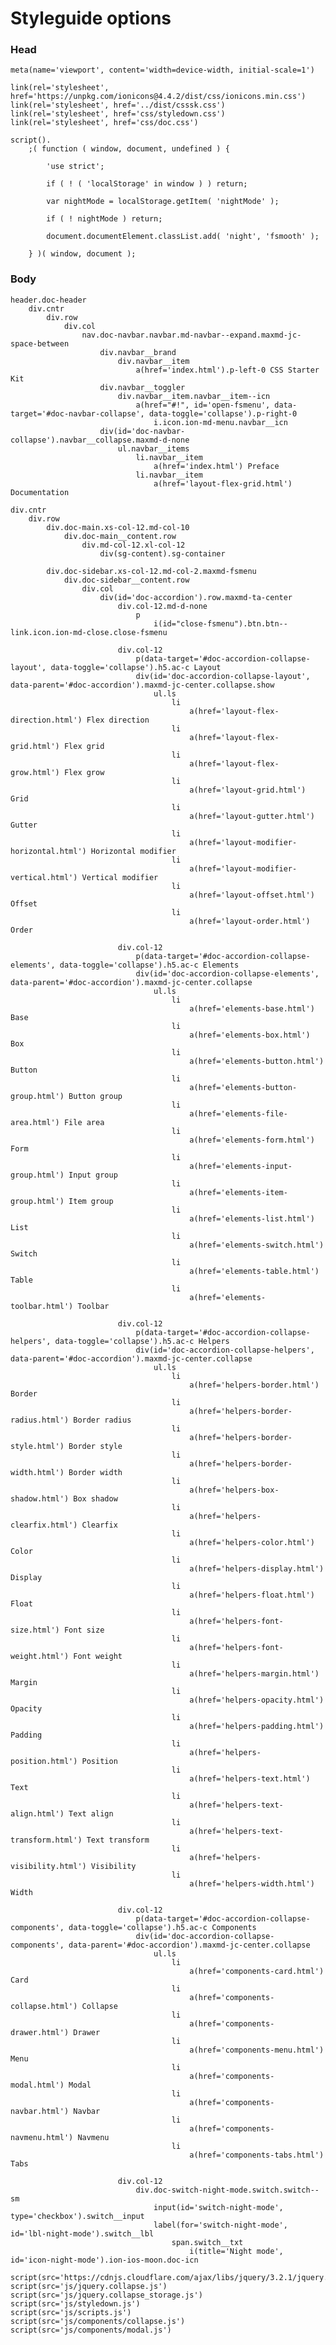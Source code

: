 # Styleguide options

### Head

	meta(name='viewport', content='width=device-width, initial-scale=1')

	link(rel='stylesheet', href='https://unpkg.com/ionicons@4.4.2/dist/css/ionicons.min.css')
	link(rel='stylesheet', href='../dist/csssk.css')
	link(rel='stylesheet', href='css/styledown.css')
	link(rel='stylesheet', href='css/doc.css')

	script().
		;( function ( window, document, undefined ) {

			'use strict';

			if ( ! ( 'localStorage' in window ) ) return;

			var nightMode = localStorage.getItem( 'nightMode' );

			if ( ! nightMode ) return;

			document.documentElement.classList.add( 'night', 'fsmooth' );

		} )( window, document );

### Body

	header.doc-header
		div.cntr
			div.row
				div.col
					nav.doc-navbar.navbar.md-navbar--expand.maxmd-jc-space-between
						div.navbar__brand
							div.navbar__item
								a(href='index.html').p-left-0 CSS Starter Kit
						div.navbar__toggler
							div.navbar__item.navbar__item--icn
								a(href="#!", id='open-fsmenu', data-target='#doc-navbar-collapse', data-toggle='collapse').p-right-0
									i.icon.ion-md-menu.navbar__icn
						div(id='doc-navbar-collapse').navbar__collapse.maxmd-d-none
							ul.navbar__items
								li.navbar__item
									a(href='index.html') Preface
								li.navbar__item
									a(href='layout-flex-grid.html') Documentation

	div.cntr
		div.row
			div.doc-main.xs-col-12.md-col-10
				div.doc-main__content.row
					div.md-col-12.xl-col-12
						div(sg-content).sg-container

			div.doc-sidebar.xs-col-12.md-col-2.maxmd-fsmenu
				div.doc-sidebar__content.row
					div.col
						div(id='doc-accordion').row.maxmd-ta-center
							div.col-12.md-d-none
								p
									i(id="close-fsmenu").btn.btn--link.icon.ion-md-close.close-fsmenu

							div.col-12
								p(data-target='#doc-accordion-collapse-layout', data-toggle='collapse').h5.ac-c Layout
								div(id='doc-accordion-collapse-layout', data-parent='#doc-accordion').maxmd-jc-center.collapse.show
									ul.ls
										li
											a(href='layout-flex-direction.html') Flex direction
										li
											a(href='layout-flex-grid.html') Flex grid
										li
											a(href='layout-flex-grow.html') Flex grow
										li
											a(href='layout-grid.html') Grid
										li
											a(href='layout-gutter.html') Gutter
										li
											a(href='layout-modifier-horizontal.html') Horizontal modifier
										li
											a(href='layout-modifier-vertical.html') Vertical modifier
										li
											a(href='layout-offset.html') Offset
										li
											a(href='layout-order.html') Order

							div.col-12
								p(data-target='#doc-accordion-collapse-elements', data-toggle='collapse').h5.ac-c Elements
								div(id='doc-accordion-collapse-elements', data-parent='#doc-accordion').maxmd-jc-center.collapse
									ul.ls
										li
											a(href='elements-base.html') Base
										li
											a(href='elements-box.html') Box
										li
											a(href='elements-button.html') Button
										li
											a(href='elements-button-group.html') Button group
										li
											a(href='elements-file-area.html') File area
										li
											a(href='elements-form.html') Form
										li
											a(href='elements-input-group.html') Input group
										li
											a(href='elements-item-group.html') Item group
										li
											a(href='elements-list.html') List
										li
											a(href='elements-switch.html') Switch
										li
											a(href='elements-table.html') Table
										li
											a(href='elements-toolbar.html') Toolbar

							div.col-12
								p(data-target='#doc-accordion-collapse-helpers', data-toggle='collapse').h5.ac-c Helpers
								div(id='doc-accordion-collapse-helpers', data-parent='#doc-accordion').maxmd-jc-center.collapse
									ul.ls
										li
											a(href='helpers-border.html') Border
										li
											a(href='helpers-border-radius.html') Border radius
										li
											a(href='helpers-border-style.html') Border style
										li
											a(href='helpers-border-width.html') Border width
										li
											a(href='helpers-box-shadow.html') Box shadow
										li
											a(href='helpers-clearfix.html') Clearfix
										li
											a(href='helpers-color.html') Color
										li
											a(href='helpers-display.html') Display
										li
											a(href='helpers-float.html') Float
										li
											a(href='helpers-font-size.html') Font size
										li
											a(href='helpers-font-weight.html') Font weight
										li
											a(href='helpers-margin.html') Margin
										li
											a(href='helpers-opacity.html') Opacity
										li
											a(href='helpers-padding.html') Padding
										li
											a(href='helpers-position.html') Position
										li
											a(href='helpers-text.html') Text
										li
											a(href='helpers-text-align.html') Text align
										li
											a(href='helpers-text-transform.html') Text transform
										li
											a(href='helpers-visibility.html') Visibility
										li
											a(href='helpers-width.html') Width

							div.col-12
								p(data-target='#doc-accordion-collapse-components', data-toggle='collapse').h5.ac-c Components
								div(id='doc-accordion-collapse-components', data-parent='#doc-accordion').maxmd-jc-center.collapse
									ul.ls
										li
											a(href='components-card.html') Card
										li
											a(href='components-collapse.html') Collapse
										li
											a(href='components-drawer.html') Drawer
										li
											a(href='components-menu.html') Menu
										li
											a(href='components-modal.html') Modal
										li
											a(href='components-navbar.html') Navbar
										li
											a(href='components-navmenu.html') Navmenu
										li
											a(href='components-tabs.html') Tabs

							div.col-12
								div.doc-switch-night-mode.switch.switch--sm
									input(id='switch-night-mode', type='checkbox').switch__input
									label(for='switch-night-mode', id='lbl-night-mode').switch__lbl
										span.switch__txt
											i(title='Night mode', id='icon-night-mode').ion-ios-moon.doc-icn

	script(src='https://cdnjs.cloudflare.com/ajax/libs/jquery/3.2.1/jquery.min.js')
	script(src='js/jquery.collapse.js')
	script(src='js/jquery.collapse_storage.js')
	script(src='js/styledown.js')
	script(src='js/scripts.js')
	script(src='js/components/collapse.js')
	script(src='js/components/modal.js')
